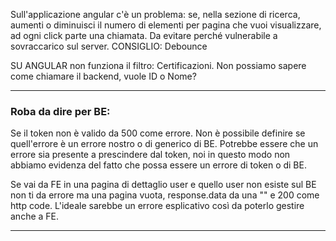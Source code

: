 Sull'applicazione angular c'è un problema: se, nella sezione di ricerca, aumenti o diminuisci il numero di elementi per pagina che vuoi visualizzare, ad ogni click parte una chiamata. Da evitare perché vulnerabile a sovraccarico sul server.
CONSIGLIO: Debounce

SU ANGULAR non funziona il filtro: Certificazioni. Non possiamo sapere come chiamare il backend, vuole ID o Nome?

---

### Roba da dire per BE:

Se il token non è valido da 500 come errore. Non è possibile definire se quell'errore è un errore nostro o di generico di BE. Potrebbe essere che un errore sia presente a prescindere dal token, noi in questo modo non abbiamo evidenza del fatto che possa essere un errore di token o di BE.

Se vai da FE in una pagina di dettaglio user e quello user non esiste sul BE non ti da errore ma una pagina vuota, response.data da una "" e 200 come http code.
L'ideale sarebbe un errore esplicativo così da poterlo gestire anche a FE.

---

